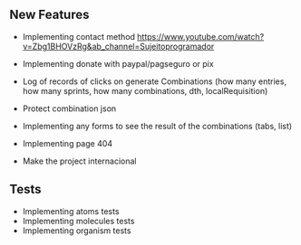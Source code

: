 ## New Features

- Implementing contact method <https://www.youtube.com/watch?v=Zbg1BHOVzRg&ab_channel=Sujeitoprogramador>
- Implementing donate with paypal/pagseguro or pix

- Log of records of clicks on generate Combinations (how many entries, how many sprints, how many combinations, dth, localRequisition)
- Protect combination json

- Implementing any forms to see the result of the combinations (tabs, list)
- Implementing page 404
- Make the project internacional

## Tests

- Implementing atoms tests
- Implementing molecules tests
- Implementing organism tests
